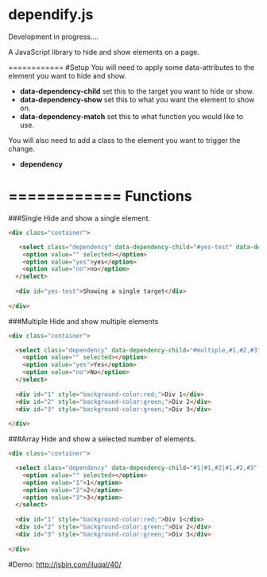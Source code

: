 dependify.js
============
Development in progress....

A JavaScript library to hide and show elements on a page.

============
#Setup
You will need to apply some data-attributes to the element you want to hide and show.

+ **data-dependency-child** set this to the target you want to hide or show. 
+ **data-dependency-show** set this to what you want the element to show on.
+ **data-dependency-match** set this to what function  you would like to use.

You will also need to add a class to the element you want to trigger the change.

+ **dependency**

============
Functions
============

###Single
Hide and show a single element.

```html
<div class="container">

   <select class="dependency" data-dependency-child="#yes-test" data-dependency-show="yes" data-dependency-match="single" >
    <option value="" selected></option>
    <option value="yes">yes</option>
    <option value="no">no</option>
  </select>  
  
  <div id="yes-test">Showing a single target</div>
  
</div>

```

###Multiple
Hide and show multiple elements
```html
<div class="container">

  <select class="dependency" data-dependency-child="#multiple,#1,#2,#3" data-dependency-show="yes" data-dependency-match="multiple" >
    <option value="" selected></option>
    <option value="yes">Yes</option>
    <option value="no">No</option>
  </select>
  
  <div id="1" style="background-color:red;">Div 1</div>
  <div id="2" style="background-color:green;">Div 2</div>
  <div id="3" style="background-color:green;">Div 3</div>
  
</div>

```

###Array
Hide and show a selected number of elements.

```html
<div class="container">

  <select class="dependency" data-dependency-child="#1|#1,#2|#1,#2,#3" data-dependency-show="1|2|3" data-dependency-match="array" >
    <option value="" selected></option>
    <option value="1">1</option>
    <option value="2">2</option>
    <option value="3">3</option>
  </select>
  
  <div id="1" style="background-color:red;">Div 1</div>
  <div id="2" style="background-color:green;">Div 2</div>
  <div id="3" style="background-color:green;">Div 3</div>
  
</div>

```

#Demo: http://jsbin.com/iluqal/40/